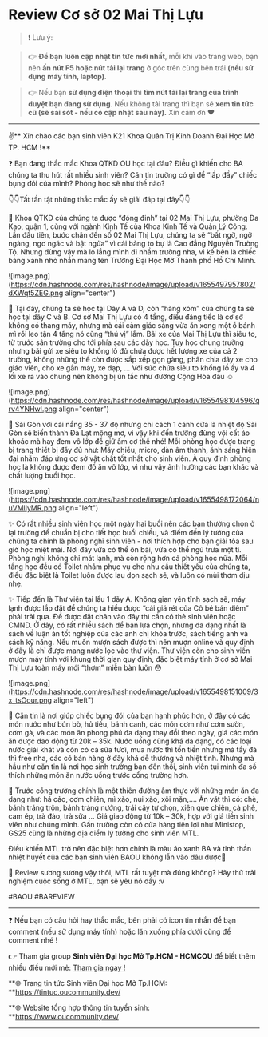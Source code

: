 # Review Cơ sở 02 Mai Thị Lựu

> ❗ Lưu ý: 

>👉 **Để bạn luôn cập nhật tin tức mới nhất**, mỗi khi vào trang web, bạn nên **ấn nút F5 hoặc nút tải lại trang** ở góc trên cùng bên trái **(nếu sử dụng máy tính, laptop)**. 

>👉 Nếu bạn **sử dụng điện thoại** thì **tìm nút tải lại trang của trình duyệt bạn đang sử dụng**. Nếu không tải trang thì bạn sẽ **xem tin tức cũ (sẽ sai sót - nếu có cập nhật sau này).** Xin cảm ơn ❤

---

✌️** Xin chào các bạn sinh viên K21 Khoa Quản Trị Kinh Doanh Đại Học Mở TP. HCM️ !**

❓ Bạn đang thắc mắc Khoa QTKD OU học tại đâu? Điều gì khiến cho BA chúng ta thu hút rất nhiều sinh viên? Căn tin trường có gì để “lấp đầy” chiếc bụng đói của mình? Phòng học sẽ như thế nào?

👇👇Tất tần tật những thắc mắc ấy sẽ giải đáp tại đây👇👇

📍 Khoa QTKD của chúng ta được “đóng đinh” tại 02 Mai Thị Lựu, phường Đa Kao, quận 1, cùng với ngành Kinh Tế của Khoa Kinh Tế và Quản Lý Công. Lần đầu tiên, bước chân đến số 02 Mai Thị Lựu, chúng ta sẽ “bất ngờ, ngỡ ngàng, ngơ ngác và bật ngửa” vì cái bảng to bự là Cao đẳng Nguyễn Trường Tộ. Nhưng đừng vậy mà lo lắng mình đi nhầm trường nha, vì kế bên là chiếc bảng xanh nhỏ nhắn mang tên Trường Đại Học Mở Thành phố Hồ Chí Minh.

![image.png](https://cdn.hashnode.com/res/hashnode/image/upload/v1655497957802/dXWqt5ZEG.png align="center")

🏫 Tại đây, chúng ta sẽ học tại Dãy A và D, còn “hàng xóm” của chúng ta sẽ học tại dãy C và B. Cơ sở Mai Thị Lựu có 4 tầng, điều đáng tiếc là cơ sở không có thang máy, nhưng mà cái cảm giác sáng vừa ăn xong một ổ bánh mì rồi leo tận 4 tầng nó cũng “thú vị” lắm. Bãi xe của Mai Thị Lựu thì siêu to, từ trước sân trường cho tới phía sau các dãy học. Tuy học chung trường nhưng bãi gửi xe siêu to khổng lồ đủ chứa được hết lượng xe của cả 2 trường, không những thế còn được sắp xếp gọn gàng, phân chia dãy xe cho giáo viên, cho xe gắn máy, xe đạp, … Với sức chứa siêu to khổng lồ ấy và 4 lối xe ra vào chung nên không bị ùn tắc như đường Cộng Hòa đâu ☺️


![image.png](https://cdn.hashnode.com/res/hashnode/image/upload/v1655498104596/qrv4YNHwl.png align="center")

🏫 Sài Gòn với cái nắng 35 - 37 độ nhưng chỉ cách 1 cánh cửa là nhiệt độ Sài Gòn sẽ biến thành Đà Lạt mộng mơ, vì vậy khi đến trường đừng vội cất áo khoác mà hay đem vô lớp để giữ ấm cơ thể nhé! Mỗi phòng học được trang bị trang thiết bị đầy đủ như: Máy chiếu, micro, dàn âm thanh, ánh sáng hiện đại nhằm đáp ứng cơ sở vật chất tốt nhất cho sinh viên. À quy định phòng học là không được đem đồ ăn vô lớp, vì như vậy ảnh hưởng các bạn khác và chất lượng buổi học.


![image.png](https://cdn.hashnode.com/res/hashnode/image/upload/v1655498172064/nuVMllyMR.png align="left")

✨ Có rất nhiều sinh viên học một ngày hai buổi nên các bạn thường chọn ở lại trường để chuẩn bị cho tiết học buổi chiều, và điểm đến lý tưởng của chúng ta chính là phòng nghỉ sinh viên - nơi thích hợp cho bạn giải tỏa sau giờ học miệt mài. Nơi đây vừa có thể ôn bài, vừa có thể ngủ trưa một tí. Phòng nghỉ không chỉ mát lạnh, mà còn rộng hơn cả phòng học nữa. Mỗi tầng học đều có Toilet nhằm phục vụ cho nhu cầu thiết yếu của chúng ta, điều đặc biệt là Toilet luôn được lau dọn sạch sẽ, và luôn có mùi thơm dịu nhẹ.

✨ Tiếp đến là Thư viện tại lầu 1 dãy A. Không gian yên tĩnh sạch sẽ, máy lạnh được lắp đặt để chúng ta hiểu được “cái giá rét của Cô bé bán diêm” phải trải qua. Để được đặt chân vào đây thì cần có thẻ sinh viên hoặc CMND. Ở đây, có rất nhiều sách để bạn lựa chọn, nhưng đa dạng nhất là sách về luận án tốt nghiệp của các anh chị khóa trước, sách tiếng anh và sách kỹ năng. Nếu muốn mượn sách được thì nên mượn online và quy định ở đây là chỉ được mang nước lọc vào thư viện. Thư viện còn cho sinh viên mượn máy tính với khung thời gian quy định, đặc biệt máy tính ở cơ sở Mai Thị Lựu toàn máy mới “thơm” miễn bàn luôn 😳


![image.png](https://cdn.hashnode.com/res/hashnode/image/upload/v1655498151009/3x_tsOour.png align="left")

🍴 Căn tin là nơi giúp chiếc bụng đói của bạn hạnh phúc hơn,  ở đây có các món nước như bún bò, hủ tiếu, bánh canh, các món cơm như cơm sườn, cơm gà, và các món ăn phong phú đa dạng thay đổi theo ngày, giá các món ăn được dao động từ 20k – 35k. Nước uống cũng khá đa dạng, có các loại nước giải khát và còn có cả sữa tươi, mua nước thì tốn tiền nhưng mà tẩy đá thì free nha, các cô bán hàng ở đây khá dễ thương và nhiệt tình. Nhưng mà hầu như căn tin là nơi học sinh trường bạn đến thôi, sinh viên tụi mình đa số thích những món ăn nước uống trước cổng trường hơn.

🍴 Trước cổng trường chính là một thiên đường ẩm thực với những món ăn đa dạng như: há cảo, cơm chiên, mì xào, nui xào, xôi mặn,…. Ăn vặt thì có: chè, bánh tráng trộn, bánh tráng nướng, trái cây tự chọn, xiên que chiên, cà phê, cam ép, trà đào, trà sữa … Giá giao động từ 10k – 30k, hợp với giá tiền sinh viên như chúng mình. Gần trường còn có cửa hàng tiện lợi như Ministop, GS25 cũng là những địa điểm lý tưởng cho sinh viên MTL.

Điều khiến MTL trở nên đặc biệt hơn chính là màu áo xanh BA và tinh thần nhiệt huyết của các bạn sinh viên BAOU không lẫn vào đâu được💚

💌 Review sương sương vậy thôi, MTL rất tuyệt mà đúng không? Hãy thử trải nghiệm cuộc sống ở MTL, bạn sẽ yêu nó đấy :v 

#BAOU #BAREVIEW

---

❓ Nếu bạn có câu hỏi hay thắc mắc, bên phải có icon tin nhắn để bạn comment (nếu sử dụng máy tính) hoặc lăn xuống phía dưới cùng để comment nhé !

👉 Tham gia group **Sinh viên Đại học Mở Tp.HCM - HCMCOU** để biết thêm nhiều điều mới mẻ: [Tham gia ngay !](https://www.facebook.com/groups/oumembers)

**🌐 Trang tin tức Sinh viên Đại học Mở Tp.HCM: **https://tintuc.oucommunity.dev/

**🌐 Website tổng hợp thông tin tuyển sinh: **https://www.oucommunity.dev/

---